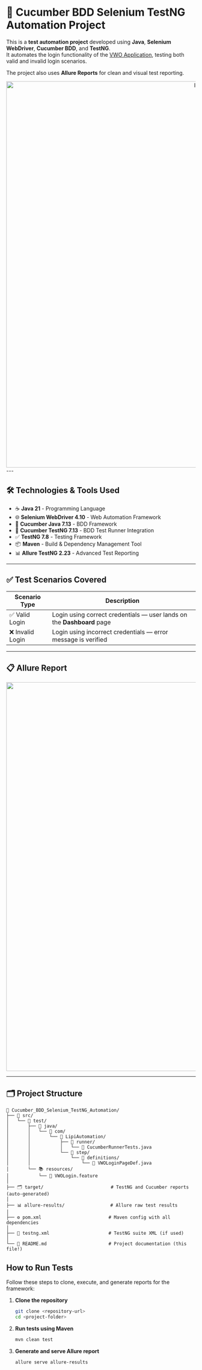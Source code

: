 # 🚀 Cucumber BDD Selenium TestNG Automation Project

This is a **test automation project** developed using **Java**, **Selenium WebDriver**, **Cucumber BDD**, and **TestNG**.  
It automates the login functionality of the [VWO Application](https://app.vwo.com), testing both valid and invalid login scenarios.

The project also uses **Allure Reports** for clean and visual test reporting.

<div align='center'>

<img width="1024" height="1024" alt="Image" src="https://github.com/user-attachments/assets/bac3521b-2b24-42ba-ac09-be7e7cda29db" />

</div>
---

##  🛠️   Technologies & Tools Used

- ☕ **Java 21** - Programming Language
- 🌐 **Selenium WebDriver 4.10** - Web Automation Framework
- 🥒 **Cucumber Java 7.13** - BDD Framework
- 🧪 **Cucumber TestNG 7.13** - BDD Test Runner Integration
- ✅ **TestNG 7.8** - Testing Framework
- 📦 **Maven** - Build & Dependency Management Tool
- 📊 **Allure TestNG 2.23** - Advanced Test Reporting


---

## ✅ Test Scenarios Covered

| Scenario Type        | Description                                                             |
|----------------------|-------------------------------------------------------------------------|
| ✅ Valid Login        | Login using correct credentials — user lands on the **Dashboard** page |
| ❌ Invalid Login      | Login using incorrect credentials — error message is verified          |

---

## 📋 Allure Report

<div align='center'>
   
<img width="1919" height="1031" alt="Image" src="https://github.com/user-attachments/assets/78a7a7cf-83b3-464d-9f4e-7242e9addb4c" />

</div>

---

## 🗂️ Project Structure
```
🧪 Cucumber_BDD_Selenium_TestNG_Automation/
├── 🧾 src/
│   └── 🧪 test/
│       ├── 📁 java/
│       │   └── 🧠 com/
│       │       └── 🧬 LipiAutomation/
│       │           ├── 🚀 runner/
│       │           │   └── 📄 CucumberRunnerTests.java
│       │           └── 🧩 step/
│       │               └── 🎯 definitions/
│       │                   └── 📄 VWOLoginPageDef.java
│       └── 📚 resources/
│           └── 📝 VWOLogin.feature
│
├── 🗂️ target/                         # TestNG and Cucumber reports (auto-generated)
│
├── 📊 allure-results/                 # Allure raw test results
│
├── ⚙️ pom.xml                         # Maven config with all dependencies
│
├── 📄 testng.xml                      # TestNG suite XML (if used)
│
└── 📝 README.md                       # Project documentation (this file!)
```

## How to Run Tests
Follow these steps to clone, execute, and generate reports for the framework:
1. **Clone the repository**
   ```bash
   git clone <repository-url>
   cd <project-folder>
   ```
   
2. **Run tests using Maven**
   ```bash
   mvn clean test
   ```
   
3. **Generate and serve Allure report**
   ```bash
   allure serve allure-results
   ```




